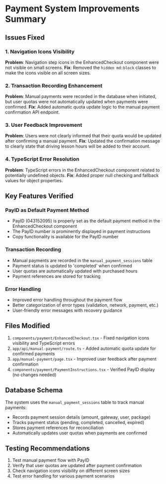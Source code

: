 # Payment System Improvements Summary

## Issues Fixed

### 1. Navigation Icons Visibility
**Problem**: Navigation step icons in the EnhancedCheckout component were not visible on small screens.
**Fix**: Removed the `hidden md:block` classes to make the icons visible on all screen sizes.

### 2. Transaction Recording Enhancement
**Problem**: Manual payments were recorded in the database when initiated, but user quotas were not automatically updated when payments were confirmed.
**Fix**: Added automatic quota update logic to the manual payment confirmation API endpoint.

### 3. User Feedback Improvement
**Problem**: Users were not clearly informed that their quota would be updated after confirming a manual payment.
**Fix**: Updated the confirmation message to clearly state that driving lesson hours will be added to their account.

### 4. TypeScript Error Resolution
**Problem**: TypeScript errors in the EnhancedCheckout component related to potentially undefined objects.
**Fix**: Added proper null checking and fallback values for object properties.

## Key Features Verified

### PayID as Default Payment Method
- PayID (043152095) is properly set as the default payment method in the EnhancedCheckout component
- The PayID number is prominently displayed in payment instructions
- Copy functionality is available for the PayID number

### Transaction Recording
- Manual payments are recorded in the `manual_payment_sessions` table
- Payment status is updated to 'completed' when confirmed
- User quotas are automatically updated with purchased hours
- Payment references are stored for tracking

### Error Handling
- Improved error handling throughout the payment flow
- Better categorization of error types (validation, network, payment, etc.)
- User-friendly error messages with recovery guidance

## Files Modified

1. `components/payment/EnhancedCheckout.tsx` - Fixed navigation icons visibility and TypeScript errors
2. `app/api/manual-payment/route.ts` - Added automatic quota update for confirmed payments
3. `app/manual-payment/page.tsx` - Improved user feedback after payment confirmation
4. `components/payment/PaymentInstructions.tsx` - Verified PayID display (no changes needed)

## Database Schema

The system uses the `manual_payment_sessions` table to track manual payments:
- Records payment session details (amount, gateway, user, package)
- Tracks payment status (pending, completed, cancelled, expired)
- Stores payment references for reconciliation
- Automatically updates user quotas when payments are confirmed

## Testing Recommendations

1. Test manual payment flow with PayID
2. Verify that user quotas are updated after payment confirmation
3. Check navigation icons visibility on different screen sizes
4. Test error handling for various payment scenarios